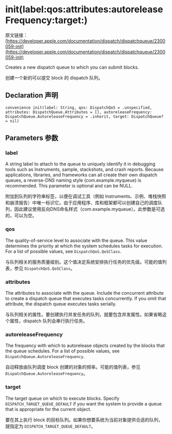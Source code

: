 # init(label:qos:attributes:autoreleaseFrequency:target:)

原文链接：[https://developer.apple.com/documentation/dispatch/dispatchqueue/2300059-init](https://developer.apple.com/documentation/dispatch/dispatchqueue/2300059-init)

Creates a new dispatch queue to which you can submit blocks.
	
创建一个新的可以提交 block 的 dispatch 队列。

## Declaration 声明

	convenience init(label: String, qos: DispatchQoS = .unspecified, attributes: DispatchQueue.Attributes = [], autoreleaseFrequency: DispatchQueue.AutoreleaseFrequency = .inherit, target: DispatchQueue? = nil)

## Parameters 参数

### label

A string label to attach to the queue to uniquely identify it in debugging tools such as Instruments, sample, stackshots, and crash reports. Because applications, libraries, and frameworks can all create their own dispatch queues, a reverse-DNS naming style (com.example.myqueue) is recommended. This parameter is optional and can be NULL.

附加到队列的字符串标签，以便在调试工具（例如 Instruments、示例、堆栈快照和崩溃报告）中唯一标识它。由于应用程序、库和框架都可以创建自己的调度队列，因此建议使用反向DNS命名样式（com.example.myqueue）。此参数是可选的，可以为空。

### qos

The quality-of-service level to associate with the queue. This value determines the priority at which the system schedules tasks for execution. For a list of possible values, see `DispatchQoS.QoSClass`.

与队列相关的服务质量级别。这个值决定系统安排执行任务的优先级。可能的值列表，参见 `DispatchQoS.QoSClass`。

### attributes

The attributes to associate with the queue. Include the concurrent attribute to create a dispatch queue that executes tasks concurrently. If you omit that attribute, the dispatch queue executes tasks serially.

与队列相关的属性。要创建执行并发任务的队列，就要包含并发属性。如果省略这个属性，dispatch 队列会串行执行任务。

### autoreleaseFrequency

The frequency with which to autorelease objects created by the blocks that the queue schedules. For a list of possible values, see `DispatchQueue.AutoreleaseFrequency`.

自动释放由队列调度 block 创建的对象的频率。可能的值列表，参见 `DispatchQueue.AutoreleaseFrequency`。

### target

The target queue on which to execute blocks. Specify `DISPATCH_TARGET_QUEUE_DEFAULT` if you want the system to provide a queue that is appropriate for the current object.

要在其上执行 block 的目标队列。如果你想要系统为当前对象提供合适的队列，就指定为 `DISPATCH_TARGET_QUEUE_DEFAULT`。










